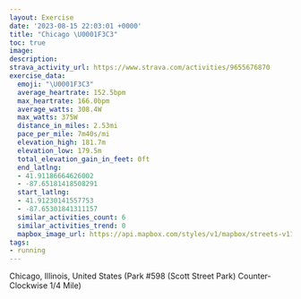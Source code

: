 ```yaml
---
layout: Exercise
date: '2023-08-15 22:03:01 +0000'
title: "Chicago \U0001F3C3"
toc: true
image:
description:
strava_activity_url: https://www.strava.com/activities/9655676870
exercise_data:
  emoji: "\U0001F3C3"
  average_heartrate: 152.5bpm
  max_heartrate: 166.0bpm
  average_watts: 308.4W
  max_watts: 375W
  distance_in_miles: 2.53mi
  pace_per_mile: 7m40s/mi
  elevation_high: 181.7m
  elevation_low: 179.5m
  total_elevation_gain_in_feet: 0ft
  end_latlng:
  - 41.91186664626002
  - -87.65181418508291
  start_latlng:
  - 41.91230141557753
  - -87.65301841311157
  similar_activities_count: 6
  similar_activities_trend: 0
  mapbox_image_url: https://api.mapbox.com/styles/v1/mapbox/streets-v11/static/path-5+787af2-1.0(k%7Bx~Fbl~uOAcBCSIS%3FOFQZe%40jA%7DALWHkAHyAFe%40BwBR%3FHEBG%3FuBIoH%3FeEEaBFaCFMBCRCRWPKP%40h%40AJFBp%40A%60AB%7CCHVLNXLP%40t%40GRCXWNWBe%40CwCI_%40KQ%5BM%5BAq%40DWDQHIJITCVDl%40DbCBNFLTRVFlAKPGNMJU%40Q%40cBGsAEUSWWMM%3F%7B%40FUDQHMRI%5CHpDBVFLRPVJjAMPGNKJQDO%40m%40C%7DBGe%40EMOMYIoA%3FQDURKTEVDfA%40zAHf%40PTTLV%40p%40EVGNIPUDOBwAImBGUQUQI%5BAg%40B%5DDQFQVGTBjDD%5CHRJNTJvAGPGLKLQDYEsDMc%40MOOGa%40AaAJ%5BNGLI%5CAVBp%40AXBbA%40NJZLPNHJBP%3F%5EE%60%40AJAHEPUHWBe%40IcDEMOYIIKEe%40EaGJOFIPCN%3Fb%40HtAHrEAzABtA%3FfCE~A%3Fr%40Bp%40CpEEdAINSPIv%40Y%60%40),pin-s-s+e5b22e(-87.65138,41.91174),pin-s-f+89ae00(-87.65008999999995,41.91139000000001)/auto/800x800?access_token=pk.eyJ1Ijoiam9zaGJlY2ttYW4iLCJhIjoiY205eWR2aDd1MWZ6djJrbXc4a3M0bWZleiJ9.XiG9OWkNcZk2QzjJbxLB4A
tags:
- running
---
```




Chicago, Illinois, United States (Park #598 (Scott Street Park) Counter-Clockwise 1/4 Mile)
